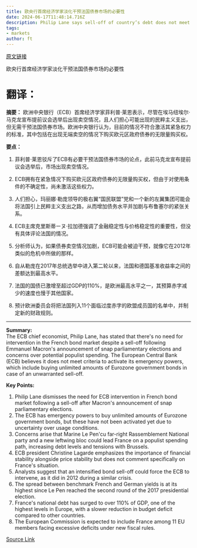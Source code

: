 ```yaml
---
title: 欧央行首席经济学家淡化干预法国债券市场的必要性
date: 2024-06-17T11:48:14.716Z
description: Philip Lane says sell-off of country’s debt does not meet criteria to invoke central bank’s emergency powers
tags: 
- markets
author: ft
---
```


[原文链接](https://ft.com/content/dba1a2bd-7fd5-4c0c-ab2a-56bcd2ac3f43)

欧央行首席经济学家淡化干预法国债券市场的必要性

# 翻译：

**摘要：**
欧洲中央银行（ECB）首席经济学家菲利普·莱恩表示，尽管在埃马纽埃尔·马克龙宣布提前议会选举后出现卖空情况，且人们担心可能出现的民粹主义支出，但无需干预法国债券市场。欧洲中央银行认为，目前的情况不符合激活其紧急权力的标准，其中包括在出现无端卖空的情况下购买欧元区政府债券的无限量购买权。

**要点：**

1. 菲利普·莱恩驳斥了ECB有必要干预法国债券市场的论点，此前马克龙宣布提前议会选举后，市场出现卖空情况。

2. ECB拥有在紧急情况下购买欧元区政府债券的无限量购买权，但由于对使用条件的不确定性，尚未激活这些权力。

3. 人们担心，玛丽娜·勒庞领导的极右翼“国民联盟”党和一个新的左翼集团可能会将法国引上民粹主义支出之路，从而增加债务水平并加剧与布鲁塞尔的紧张关系。

4. ECB主席克里斯蒂ーヌ·拉加德强调了金融稳定性与价格稳定性的重要性，但没有具体评论法国的情况。

5. 分析师认为，如果债券卖空情况加剧，ECB可能会被迫干预，就像它在2012年类似的危机中所做的那样。

6. 自从勒庞在2017年总统选举中进入第二轮以来，法国和德国基准收益率之间的差额达到最高水平。

7. 法国的国债已激增至超过GDP的110%，是欧洲最高水平之一，其预算赤字减少的速度也慢于其他国家。

8. 预计欧洲委员会将把法国列入11个面临过度赤字的欧盟成员国的名单中，并制定新的财政规则。

---

 **Summary:**  
The ECB chief economist, Philip Lane, has stated that there's no need for intervention in the French bond market despite a sell-off following Emmanuel Macron's announcement of snap parliamentary elections and concerns over potential populist spending. The European Central Bank (ECB) believes it does not meet criteria to activate its emergency powers, which include buying unlimited amounts of Eurozone government bonds in case of an unwarranted sell-off.

**Key Points:**  
1. Philip Lane dismisses the need for ECB intervention in French bond market following a sell-off after Macron's announcement of snap parliamentary elections.
2. The ECB has emergency powers to buy unlimited amounts of Eurozone government bonds, but these have not been activated yet due to uncertainty over usage conditions.
3. Concerns arise that Marine Le Pen'cu far-right Rassemblement National party and a new leftwing bloc could lead France on a populist spending path, increasing debt levels and tensions with Brussels.
4. ECB president Christine Lagarde emphasizes the importance of financial stability alongside price stability but does not comment specifically on France's situation.
5. Analysts suggest that an intensified bond sell-off could force the ECB to intervene, as it did in 2012 during a similar crisis.
6. The spread between benchmark French and German yields is at its highest since Le Pen reached the second round of the 2017 presidential election.
7. France's national debt has surged to over 110% of GDP, one of the highest levels in Europe, with a slower reduction in budget deficit compared to other countries.
8. The European Commission is expected to include France among 11 EU members facing excessive deficits under new fiscal rules.

[Source Link](https://ft.com/content/dba1a2bd-7fd5-4c0c-ab2a-56bcd2ac3f43)

